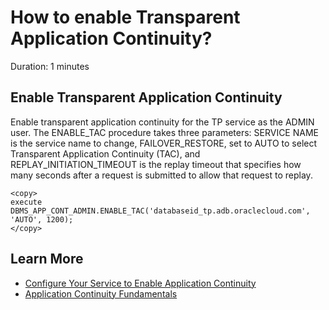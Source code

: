 # How to enable Transparent Application Continuity?
Duration: 1 minutes

## Enable Transparent Application Continuity

Enable transparent application continuity for the TP service as the ADMIN user.
The ENABLE\_TAC procedure takes three parameters: SERVICE NAME is the service name to change, FAILOVER\_RESTORE, set to AUTO to select Transparent Application Continuity (TAC), and REPLAY\_INITIATION\_TIMEOUT is the replay timeout that specifies how many seconds after a request is submitted to allow that request to replay.

```
<copy>
execute DBMS_APP_CONT_ADMIN.ENABLE_TAC('databaseid_tp.adb.oraclecloud.com', 'AUTO', 1200);
</copy>
```

## Learn More

* [Configure Your Service to Enable Application Continuity](https://docs.oracle.com/en/cloud/paas/autonomous-database/adbsa/application-continuity-configure.html#GUID-BFD31E09-1BA2-4D4B-AFBC-42D54B3E2BF0)
* [Application Continuity Fundamentals](https://apexapps.oracle.com/pls/apex/dbpm/r/livelabs/view-workshop?wid=801&clear=180&session=2985410566499)
